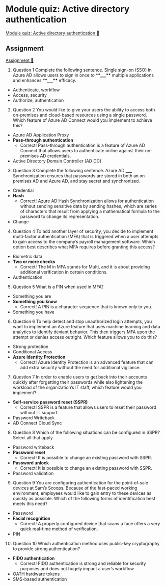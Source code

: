 # Module quiz: Active directory authentication

[Module quiz: Active directory authentication 🔗](https://www.coursera.org/learn/cybersecurity-identity-and-access-solutions-with-azure-ad/assignment-submission/8wz1P/module-quiz-active-directory-authentication)

## Assignment

[Assignment 🔗](https://www.coursera.org/learn/cybersecurity-identity-and-access-solutions-with-azure-ad/assignment-submission/8wz1P/module-quiz-active-directory-authentication/attempt)

1.  Question 1
    Complete the following sentence. Single sign-on (SSO) in Azure AD allows users to sign in once to \***\*\_\_\_\*\*** multiple applications and enhances \***\*\_\_\_\*\*** efficacy.

- Authenticate, workflow
- Access, security
- Authorize, authentication

2. Question 2
   You would like to give your users the ability to access both on-premises and cloud-based resources using a single password. Which feature of Azure AD Connect would you implement to achieve this?

- Azure AD Application Proxy
- **Pass-through authentication**
  - Correct! Pass-through authentication is a feature of Azure AD Connect that allows users to authenticate online against their on-premises AD credentials.
- Active Directory Domain Controller (AD DC)

3. Question 3
   Complete the following sentence. Azure AD **\_\_\_** Synchronization ensures that passwords are stored in both an on-premises AD and Azure AD, and stay secret and synchronized.

- Credential
- **Hash**
  - Correct! Azure AD Hash Synchronization allows for authentication without sending sensitive data by sending hashes, which are series of characters that result from applying a mathematical formula to the password to change its representation.
- Change

4. Question 4
   To add another layer of security, you decide to implement multi-factor authentication (MFA) that is triggered when a user attempts to gain access to the company’s payroll management software. Which option best describes what MFA requires before granting this access?

- Biometric data
- **Two or more checks**
  - Correct! The M in MFA stands for Multi, and it is about providing additional verification in certain conditions.
- Authentication

5. Question 5
   What is a PIN when used in MFA?

- Something you are
- **Something you know**
  - Correct! A PIN is a character sequence that is known only to you.
- Something you have

6. Question 6
   To help detect and stop unauthorized login attempts, you want to implement an Azure feature that uses machine learning and data analytics to identify deviant behavior. This then triggers MFA upon the attempt or denies access outright. Which feature allows you to do this?

- Strong protection
- Conditional Access
- **Azure Identity Protection**
  - Correct! Azure Identity Protection is an advanced feature that can add extra security without the need for additional vigilance.

7. Question 7
   In order to enable users to get back into their accounts quickly after forgetting their passwords while also lightening the workload of the organization’s IT staff, which feature would you implement?

- **Self-service password reset (SSPR)**
  - Correct! SSPR is a feature that allows users to reset their password without IT support.
- Password Writeback
- AD Connect Cloud Sync

8. Question 8
   Which of the following situations can be configured in SSPR? Select all that apply.

- Password writeback
- **Password reset**
  - Correct! It is possible to change an existing password with SSPR.
- **Password unlock**
  - Correct! It is possible to change an existing password with SSPR.
- Password validation

9. Question 9
   You are configuring authentication for the point-of-sale devices at Sam’s Scoops. Because of the fast-paced working environment, employees would like to gain entry to these devices as quickly as possible. Which of the following forms of identification best meets this need?

- Password
- **Facial recognition**
  - Correct! A properly configured device that scans a face offers a very quick real-time method of verification.
- PIN

10. Question 10
    Which authentication method uses public-key cryptography to provide strong authentication?

- **FIDO authentication**
  - Correct! FIDO authentication is strong and reliable for security purposes and does not hugely impact a user’s workflow
- OATH hardware tokens
- SMS-based authentication
